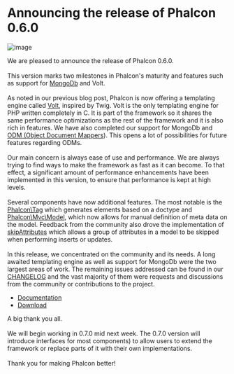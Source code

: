 <!--
slug: announcing-the-release-of-phalcon-0-6-0
date: Thu Nov 01 2012 11:00:00 GMT-0400 (EDT)
tags: phalcon, release, php
title: Announcing the release of Phalcon 0.6.0
id: 34761602639
link: http://blog.phalconphp.com/post/34761602639/announcing-the-release-of-phalcon-0-6-0
raw: {"blog_name":"phalconphp","id":34761602639,"post_url":"http://blog.phalconphp.com/post/34761602639/announcing-the-release-of-phalcon-0-6-0","slug":"announcing-the-release-of-phalcon-0-6-0","type":"text","date":"2012-11-01 15:00:00 GMT","timestamp":1351782000,"state":"published","format":"html","reblog_key":"hQ4XnTV3","tags":["phalcon","release","php"],"short_url":"http://tmblr.co/Z6PumvWNy-PF","highlighted":[],"note_count":0,"source_url":"https://phalconphp.com/download","source_title":"phalconphp.com","title":"Announcing the release of Phalcon 0.6.0","body":"<p><img alt=\"image\" height=\"696\" src=\"http://static.phalconphp.com/blog/img/phalcon-attack.jpg\" width=\"500\"/></p>\n<p>We are pleased to announce the release of Phalcon 0.6.0.<br/><br/>This version marks two milestones in Phalcon&rsquo;s maturity and features such as support for <a href=\"http://www.mongodb.org/\">MongoDb</a> and Volt.<br/><br/>As noted in our previous blog post, Phalcon is now offering a templating engine called <a href=\"https://docs.phalconphp.com/en/latest/reference/volt.html\">Volt</a>, inspired by Twig. Volt is the only templating engine for PHP written completely in C. It is part of the framework so it shares the same performance optimizations as the rest of the framework and it is also rich in features. We have also completed our support for MongoDb and <a href=\"https://docs.phalconphp.com/en/latest/reference/odm.html\">ODM (Object Document Mappers</a>). This opens a lot of possibilities for future features regarding ODMs.<br/><br/>Our main concern is always ease of use and performance. We are always trying to find ways to make the framework as fast as it can become. To that effect, a significant amount of performance enhancements have been implemented in this version, to ensure that performance is kept at high levels.<br/><br/>Several components have now additional features. The most notable is the <a href=\"https://docs.phalconphp.com/en/latest/reference/tags.html#document-type-of-content\">Phalcon\\Tag</a> which generates elements based on a doctype and <a href=\"https://docs.phalconphp.com/en/latest/reference/models.html\">Phalcon\\Mvc\\Model</a>, which now allows for manual definition of meta data on the model. Feedback from the community also drove the implementation of <a href=\"https://docs.phalconphp.com/en/latest/reference/models.html#skipping-columns\">skipAttributes</a> which allows a group of attributes in a model to be skipped when performing inserts or updates.<br/><br/>In this release, we concentrated on the community and its needs. A long awaited templating engine as well as support for MongoDb were the two largest areas of work. The remaining issues addressed can be found in our <a href=\"https://github.com/phalcon/cphalcon/blob/0.6.0/CHANGELOG\">CHANGELOG</a> and the vast majority of them were requests and discussions from the community or contributions to the project.</p>\n<ul><li><a href=\"https://docs.phalconphp.com/en/latest/\">Documentation</a></li>\n<li><a href=\"https://phalconphp.com/download\">Download</a></li>\n</ul><p>A big thank you all. <br/><br/>We will begin working in 0.7.0 mid next week. The 0.7.0 version will introduce interfaces for most components) to allow users to extend the framework or replace parts of it with their own implementations.<br/><br/>Thank you for making Phalcon better!</p>","reblog":{"tree_html":"","comment":"<p><img alt=\"image\" height=\"696\" src=\"http://static.phalconphp.com/blog/img/phalcon-attack.jpg\" width=\"500\"></p>\n<p>We are pleased to announce the release of Phalcon 0.6.0.<br><br>This version marks two milestones in Phalcon&rsquo;s maturity and features such as support for <a href=\"http://www.mongodb.org/\">MongoDb</a> and Volt.<br><br>As noted in our previous blog post, Phalcon is now offering a templating engine called <a href=\"https://docs.phalconphp.com/en/latest/reference/volt.html\">Volt</a>, inspired by Twig. Volt is the only templating engine for PHP written completely in C. It is part of the framework so it shares the same performance optimizations as the rest of the framework and it is also rich in features. We have also completed our support for MongoDb and <a href=\"https://docs.phalconphp.com/en/latest/reference/odm.html\">ODM (Object Document Mappers</a>). This opens a lot of possibilities for future features regarding ODMs.<br><br>Our main concern is always ease of use and performance. We are always trying to find ways to make the framework as fast as it can become. To that effect, a significant amount of performance enhancements have been implemented in this version, to ensure that performance is kept at high levels.<br><br>Several components have now additional features. The most notable is the <a href=\"https://docs.phalconphp.com/en/latest/reference/tags.html#document-type-of-content\">Phalcon\\Tag</a> which generates elements based on a doctype and <a href=\"https://docs.phalconphp.com/en/latest/reference/models.html\">Phalcon\\Mvc\\Model</a>, which now allows for manual definition of meta data on the model. Feedback from the community also drove the implementation of <a href=\"https://docs.phalconphp.com/en/latest/reference/models.html#skipping-columns\">skipAttributes</a> which allows a group of attributes in a model to be skipped when performing inserts or updates.<br><br>In this release, we concentrated on the community and its needs. A long awaited templating engine as well as support for MongoDb were the two largest areas of work. The remaining issues addressed can be found in our <a href=\"https://github.com/phalcon/cphalcon/blob/0.6.0/CHANGELOG\">CHANGELOG</a> and the vast majority of them were requests and discussions from the community or contributions to the project.</p>\n<ul><li><a href=\"https://docs.phalconphp.com/en/latest/\">Documentation</a></li>\n<li><a href=\"https://phalconphp.com/download\">Download</a></li>\n</ul><p>A big thank you all. <br><br>We will begin working in 0.7.0 mid next week. The 0.7.0 version will introduce interfaces for most components) to allow users to extend the framework or replace parts of it with their own implementations.<br><br>Thank you for making Phalcon better!</p>"},"trail":[{"blog":{"name":"phalconphp","theme":{"header_full_width":1117,"header_full_height":426,"header_focus_width":758,"header_focus_height":426,"avatar_shape":"square","background_color":"#FAFAFA","body_font":"Helvetica Neue","header_bounds":"0,937,426,179","header_image":"http://static.tumblr.com/be2b0380984b972b47699d457f4c0ffb/ivjir8a/815nn0qo7/tumblr_static_28z87js742xwowwo0kco04ogs.jpg","header_image_focused":"http://static.tumblr.com/be2b0380984b972b47699d457f4c0ffb/ivjir8a/laHnn0qo9/tumblr_static_tumblr_static_28z87js742xwowwo0kco04ogs_focused_v3.jpg","header_image_scaled":"http://static.tumblr.com/be2b0380984b972b47699d457f4c0ffb/ivjir8a/815nn0qo7/tumblr_static_28z87js742xwowwo0kco04ogs_2048_v2.jpg","header_stretch":true,"link_color":"#529ECC","show_avatar":true,"show_description":true,"show_header_image":true,"show_title":true,"title_color":"#444444","title_font":"Gibson","title_font_weight":"bold"}},"post":{"id":"34761602639"},"content":"<p><img alt=\"image\" height=\"696\" src=\"http://static.phalconphp.com/blog/img/phalcon-attack.jpg\" width=\"500\"></p>\n<p>We are pleased to announce the release of Phalcon 0.6.0.<br><br>This version marks two milestones in Phalcon's maturity and features such as support for <a href=\"http://www.mongodb.org/\">MongoDb</a> and Volt.<br><br>As noted in our previous blog post, Phalcon is now offering a templating engine called <a href=\"https://docs.phalconphp.com/en/latest/reference/volt.html\">Volt</a>, inspired by Twig. Volt is the only templating engine for PHP written completely in C. It is part of the framework so it shares the same performance optimizations as the rest of the framework and it is also rich in features. We have also completed our support for MongoDb and <a href=\"https://docs.phalconphp.com/en/latest/reference/odm.html\">ODM (Object Document Mappers</a>). This opens a lot of possibilities for future features regarding ODMs.<br><br>Our main concern is always ease of use and performance. We are always trying to find ways to make the framework as fast as it can become. To that effect, a significant amount of performance enhancements have been implemented in this version, to ensure that performance is kept at high levels.<br><br>Several components have now additional features. The most notable is the <a href=\"https://docs.phalconphp.com/en/latest/reference/tags.html#document-type-of-content\">Phalcon\\Tag</a> which generates elements based on a doctype and <a href=\"https://docs.phalconphp.com/en/latest/reference/models.html\">Phalcon\\Mvc\\Model</a>, which now allows for manual definition of meta data on the model. Feedback from the community also drove the implementation of <a href=\"https://docs.phalconphp.com/en/latest/reference/models.html#skipping-columns\">skipAttributes</a> which allows a group of attributes in a model to be skipped when performing inserts or updates.<br><br>In this release, we concentrated on the community and its needs. A long awaited templating engine as well as support for MongoDb were the two largest areas of work. The remaining issues addressed can be found in our <a href=\"https://github.com/phalcon/cphalcon/blob/0.6.0/CHANGELOG\">CHANGELOG</a> and the vast majority of them were requests and discussions from the community or contributions to the project.</p>\n<ul><li><a href=\"https://docs.phalconphp.com/en/latest/\">Documentation</a></li>\n<li><a href=\"https://phalconphp.com/download\">Download</a></li>\n</ul><p>A big thank you all. <br><br>We will begin working in 0.7.0 mid next week. The 0.7.0 version will introduce interfaces for most components) to allow users to extend the framework or replace parts of it with their own implementations.<br><br>Thank you for making Phalcon better!</p>","content_raw":"<p><img alt=\"image\" height=\"696\" src=\"http://static.phalconphp.com/blog/img/phalcon-attack.jpg\" width=\"500\"></p>\r\n<p>We are pleased to announce the release of Phalcon 0.6.0.<br><br>This version marks two milestones in Phalcon's maturity and features such as support for <a href=\"http://www.mongodb.org/\">MongoDb</a> and Volt.<br><br>As noted in our previous blog post, Phalcon is now offering a templating engine called <a href=\"https://docs.phalconphp.com/en/latest/reference/volt.html\">Volt</a>, inspired by Twig. Volt is the only templating engine for PHP written completely in C. It is part of the framework so it shares the same performance optimizations as the rest of the framework and it is also rich in features. We have also completed our support for MongoDb and <a href=\"https://docs.phalconphp.com/en/latest/reference/odm.html\">ODM (Object Document Mappers</a>). This opens a lot of possibilities for future features regarding ODMs.<br><br>Our main concern is always ease of use and performance. We are always trying to find ways to make the framework as fast as it can become. To that effect, a significant amount of performance enhancements have been implemented in this version, to ensure that performance is kept at high levels.<br><br>Several components have now additional features. The most notable is the <a href=\"https://docs.phalconphp.com/en/latest/reference/tags.html#document-type-of-content\">Phalcon\\Tag</a> which generates elements based on a doctype and <a href=\"https://docs.phalconphp.com/en/latest/reference/models.html\">Phalcon\\Mvc\\Model</a>, which now allows for manual definition of meta data on the model. Feedback from the community also drove the implementation of <a href=\"https://docs.phalconphp.com/en/latest/reference/models.html#skipping-columns\">skipAttributes</a> which allows a group of attributes in a model to be skipped when performing inserts or updates.<br><br>In this release, we concentrated on the community and its needs. A long awaited templating engine as well as support for MongoDb were the two largest areas of work. The remaining issues addressed can be found in our <a href=\"https://github.com/phalcon/cphalcon/blob/0.6.0/CHANGELOG\">CHANGELOG</a> and the vast majority of them were requests and discussions from the community or contributions to the project.</p>\r\n<ul><li><a href=\"https://docs.phalconphp.com/en/latest/\">Documentation</a></li>\r\n<li><a href=\"https://phalconphp.com/download\">Download</a></li>\r\n</ul><p>A big thank you all. <br><br>We will begin working in 0.7.0 mid next week. The 0.7.0 version will introduce interfaces for most components) to allow users to extend the framework or replace parts of it with their own implementations.<br><br>Thank you for making Phalcon better!</p>","is_current_item":true,"is_root_item":true}]}
publish: 2012-11-01
-->


Announcing the release of Phalcon 0.6.0
=======================================

![image](http://static.phalconphp.com/blog/img/phalcon-attack.jpg)

We are pleased to announce the release of Phalcon 0.6.0.\
\
This version marks two milestones in Phalcon's maturity and features
such as support for [MongoDb](http://www.mongodb.org/) and Volt.\
\
As noted in our previous blog post, Phalcon is now offering a templating
engine called
[Volt](https://docs.phalconphp.com/en/latest/reference/volt.html),
inspired by Twig. Volt is the only templating engine for PHP written
completely in C. It is part of the framework so it shares the same
performance optimizations as the rest of the framework and it is also
rich in features. We have also completed our support for MongoDb and
[ODM (Object Document
Mappers](https://docs.phalconphp.com/en/latest/reference/odm.html)). This
opens a lot of possibilities for future features regarding ODMs.\
\
Our main concern is always ease of use and performance. We are always
trying to find ways to make the framework as fast as it can become. To
that effect, a significant amount of performance enhancements have been
implemented in this version, to ensure that performance is kept at high
levels.\
\
Several components have now additional features. The most notable is the
[Phalcon\\Tag](https://docs.phalconphp.com/en/latest/reference/tags.html#document-type-of-content)
which generates elements based on a doctype and
[Phalcon\\Mvc\\Model](https://docs.phalconphp.com/en/latest/reference/models.html),
which now allows for manual definition of meta data on the model.
Feedback from the community also drove the implementation of
[skipAttributes](https://docs.phalconphp.com/en/latest/reference/models.html#skipping-columns)
which allows a group of attributes in a model to be skipped when
performing inserts or updates.\
\
In this release, we concentrated on the community and its needs. A long
awaited templating engine as well as support for MongoDb were the two
largest areas of work. The remaining issues addressed can be found in
our
[CHANGELOG](https://github.com/phalcon/cphalcon/blob/0.6.0/CHANGELOG)
and the vast majority of them were requests and discussions from the
community or contributions to the project.

-   [Documentation](https://docs.phalconphp.com/en/latest/)
-   [Download](https://phalconphp.com/download)

A big thank you all. \
\
We will begin working in 0.7.0 mid next week. The 0.7.0 version will
introduce interfaces for most components) to allow users to extend the
framework or replace parts of it with their own implementations.\
\
Thank you for making Phalcon better!

